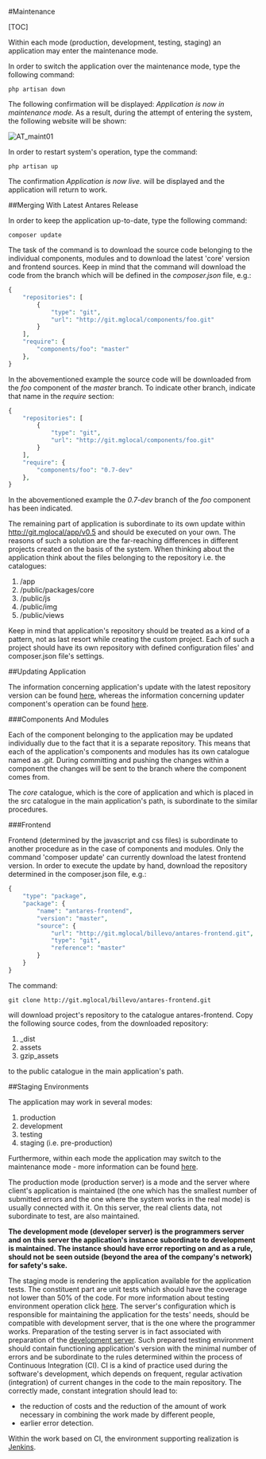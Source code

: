 #Maintenance  

[TOC]

Within each mode (production, development, testing, staging) an application may enter the maintenance mode.

In order to switch the application over the maintenance mode, type the following command:

```console
php artisan down
```

The following confirmation will be displayed: *Application is now in maintenance mode.* As a result, during the attempt of entering the system, the following website will be shown:

  ![AT_maint01](https://raw.githubusercontent.com/antaresproject/docs/master/docs/img/docs/antares_concepts/maintenance/AT_maint01.png)
  
In order to restart system's operation, type the command:

```console
php artisan up
```

The confirmation *Application is now live.* will be displayed and the application will return to work.

##Merging With Latest Antares Release  

In order to keep the application up-to-date, type the following command:

```console
composer update
```

The task of the command is to download the source code belonging to the individual components, modules and to download the latest 'core' version and frontend sources. Keep in mind that the command will download the code from the branch which will be defined in the *composer.json* file, e.g.:

```php
{
    "repositories": [
        {
            "type": "git",
            "url": "http://git.mglocal/components/foo.git"
        }
    ],
    "require": {
        "components/foo": "master"
    },   
}
```

In the abovementioned example the source code will be downloaded from the *foo* component of the *master* branch. To indicate other branch, indicate that name in the *require* section:

```php
{
    "repositories": [
        {
            "type": "git",
            "url": "http://git.mglocal/components/foo.git"
        }
    ],
    "require": {
        "components/foo": "0.7-dev"
    },   
}
```

In the abovementioned example the *0.7-dev* branch of the *foo* component has been indicated.

The remaining part of application is subordinate to its own update within http://git.mglocal/app/v0.5 and should be executed on your own. The reasons of such a solution are the far-reaching differences in different projects created on the basis of the system. When thinking about the application think about the files belonging to the repository i.e. the catalogues:

1. /app
2. /public/packages/core
3. /public/js
4. /public/img
5. /public/views

Keep in mind that application's repository should be treated as a kind of a pattern, not as last resort while creating the custom project. Each of such a project should have its own repository with defined configuration files' and composer.json file's settings.

##Updating Application  

The information concerning application's update with the latest repository version can be found [here](https://inbssoftware.atlassian.net/wiki/pages/createpage.action?spaceKey=AS&title=Merging+with+latest+Antares+release&linkCreation=true&fromPageId=21069877), whereas the information concerning updater component's operation can be found [here](https://inbssoftware.atlassian.net/wiki/display/AS/Updater).

###Components And Modules  

Each of the component belonging to the application may be updated individually due to the fact that it is a separate repository. This means that each of the application's components and modules has its own catalogue named as *.git.* During committing and pushing the changes within a component the changes will be sent to the branch where the component comes from.

The *core* catalogue, which is the core of application and which is placed in the src catalogue in the main application's path, is subordinate to the similar procedures.

###Frontend  

Frontend (determined by the javascript and css files) is subordinate to another procedure as in the case of components and modules. Only the command 'composer update' can currently download the latest frontend version. In order to execute the update by hand, download the repository determined in the composer.json file, e.g.:

```php
{
    "type": "package",
    "package": {
        "name": "antares-frontend",
        "version": "master",
        "source": {
            "url": "http://git.mglocal/billevo/antares-frontend.git",
            "type": "git",
            "reference": "master"
        }
    }
}
```

The command:

```console
git clone http://git.mglocal/billevo/antares-frontend.git
```

will download project's repository to the catalogue antares-frontend. Copy the following source codes, from the downloaded repository:

1. _dist
2. assets
3. gzip_assets

to the public catalogue in the main application's path.

##Staging Environments  

The application may work in several modes:

1. production
2. development
3. testing
4. staging (i.e. pre-production)

Furthermore, within each mode the application may switch to the maintenance mode - more information can be found [here](https://inbssoftware.atlassian.net/wiki/display/AS/Maintenance).

The production mode (production server) is a mode and the server where client's application is maintained (the one which has the smallest number of submitted errors and the one where the system works in the real mode) is usually connected with it. On this server, the real clients data, not subordinate to test, are also maintained.

**The development mode (developer server) is the programmers server and on this server the application's instance subordinate to development is maintained. The instance should have error reporting on and as a rule, should not be seen outside (beyond the area of the company's network) for safety's sake.**

The staging mode is rendering the application available for the application tests. The constituent part are unit tests which should have the coverage not lower than 50% of the code. For more information about  testing environment operation click [here](https://inbssoftware.atlassian.net/wiki/display/AS/Test+benchmark). The server's configuration which is responsible for maintaining the application for the tests' needs, should be compatible with development server, that is the one where the programmer works. Preparation of the testing server is in fact associated with preparation of the [development server](https://inbssoftware.atlassian.net/wiki/display/AS/Installation). Such prepared testing environment should contain functioning application's version with the minimal number of errors and be subordinate to the rules determined within the process of Continuous Integration (CI). CI is a kind of practice used during the software's development, which depends on frequent, regular activation (integration) of current changes in the code to the main repository. The correctly made, constant integration should lead to:

* the reduction of costs and the reduction of the amount of work necessary in combining the work made by different people,
* earlier error detection.

Within the work based on CI, the environment supporting realization is [Jenkins](https://inbssoftware.atlassian.net/wiki/display/MAN/How+to+install+Jenkins).
